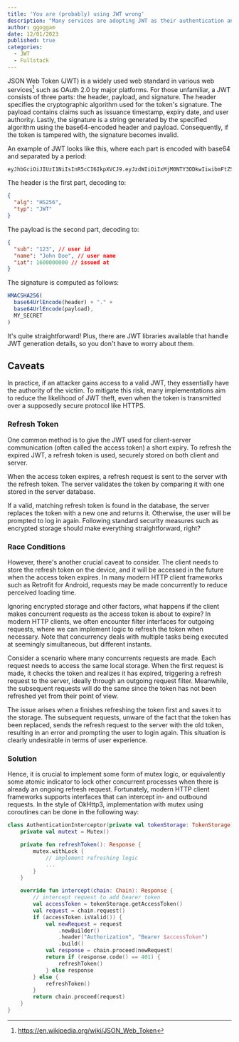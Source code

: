 ```yaml
---
title: 'You are (probably) using JWT wrong'
description: "Many services are adopting JWT as their authentication and authorization method. What are the caveats?"
author: ggoggam
date: 12/01/2023
published: true
categories:
  - JWT
  - Fullstack
---
```


JSON Web Token (JWT) is a widely used web standard in various web services[^1] such as OAuth 2.0 by major platforms. For those unfamiliar, a JWT consists of three parts: the header, payload, and signature. The header specifies the cryptographic algorithm used for the token's signature. The payload contains claims such as issuance timestamp, expiry date, and user authority. Lastly, the signature is a string generated by the specified algorithm using the base64-encoded header and payload. Consequently, if the token is tampered with, the signature becomes invalid.

An example of JWT looks like this, where each part is encoded with base64 and separated by a period:
```shell
eyJhbGciOiJIUzI1NiIsInR5cCI6IkpXVCJ9.eyJzdWIiOiIxMjM0NTY3ODkwIiwibmFtZSI6IkpvaG4gRG9lIiwiaWF0IjoxNTE2MjM5MDIyfQ.SflKxwRJSMeKKF2QT4fwpMeJf36POk6yJV_adQssw5c
```

The header is the first part, decoding to:
```json
{
  "alg": "HS256",
  "typ": "JWT"
}
```

The payload is the second part, decoding to:
```json
{
  "sub": "123", // user id
  "name": "John Doe", // user name
  "iat": 1600000000 // issued at
}
```

The signature is computed as follows:
```js
HMACSHA256(
  base64UrlEncode(header) + "." +
  base64UrlEncode(payload),
  MY_SECRET
)
```
It's quite straightforward! Plus, there are JWT libraries available that handle JWT generation details, so you don't have to worry about them.

## Caveats
In practice, if an attacker gains access to a valid JWT, they essentially have the authority of the victim. To mitigate this risk, many implementations aim to reduce the likelihood of JWT theft, even when the token is transmitted over a supposedly secure protocol like HTTPS.

### Refresh Token
One common method is to give the JWT used for client-server communication (often called the access token) a short expiry. To refresh the expired JWT, a refresh token is used, securely stored on both client and server.

When the access token expires, a refresh request is sent to the server with the refresh token. The server validates the token by comparing it with one stored in the server database.

If a valid, matching refresh token is found in the database, the server replaces the token with a new one and returns it. Otherwise, the user will be prompted to log in again. Following standard security measures such as encrypted storage should make everything straightforward, right?

### Race Conditions

However, there's another crucial caveat to consider. The client needs to store the refresh token on the device, and it will be accessed in the future when the access token expires. In many modern HTTP client frameworks such as Retrofit for Android, requests may be made concurrently to reduce perceived loading time.

Ignoring encrypted storage and other factors, what happens if the client makes concurrent requests as the access token is about to expire? In modern HTTP clients, we often encounter filter interfaces for outgoing requests, where we can implement logic to refresh the token when necessary. Note that concurrency deals with multiple tasks being executed at seemingly simultaneous, but different instants.

Consider a scenario where many concurrents requests are made. Each request needs to access the same local storage. When the first request is made, it checks the token and realizes it has expired, triggering a refresh request to the server, ideally through an outgoing request filter. Meanwhile, the subsequent requests will do the same since the token has not been refreshed yet from their point of view.

The issue arises when a finishes refreshing the token first and saves it to the storage. The subsequent requests, unware of the fact that the token has been replaced, sends the refresh request to the server with the old token, resulting in an error and prompting the user to login again. This situation is clearly undesirable in terms of user experience.

### Solution

Hence, it is crucial to implement some form of mutex logic, or equivalently some atomic indicator to lock other concurrent processes when there is already an ongoing refresh request.
Fortunately, modern HTTP client frameworks supports interfaces that can intercept in- and outbound requests. In the style of OkHttp3, implementation with mutex using coroutines can be done in the following way:
```kotlin
class AuthenticationInterceptor(private val tokenStorage: TokenStorage) : Interceptor {
    private val mutext = Mutex()

    private fun refreshToken(): Response {
        mutex.withLock {
            // implement refreshing logic
            ...
        }
    }

    override fun intercept(chain: Chain): Response {
        // intercept request to add bearer token
        val accessToken = tokenStorage.getAccessToken()
        val request = chain.request()
        if (accessToken.isValid()) {
            val newRequest = request
                .newBuilder()
                .header("Authorization", "Bearer $accessToken")
                .build()
            val response = chain.proceed(newRequest)
            return if (response.code() == 401) {
                refreshToken()
            } else response
        } else {
            refreshToken()
        }
        return chain.proceed(request)
    }
}
```


[^1]: https://en.wikipedia.org/wiki/JSON_Web_Token